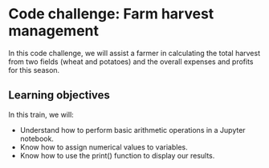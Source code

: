 # Code challenge: Farm harvest management
In this code challenge, we will assist a farmer in calculating the total harvest from two fields (wheat and potatoes) and the overall expenses and profits for this season.

## Learning objectives

In this train, we will:
- Understand how to perform basic arithmetic operations in a Jupyter notebook.
- Know how to assign numerical values to variables.
- Know how to use the print() function to display our results.



